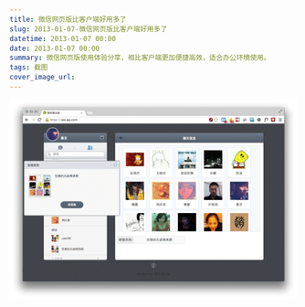 ```yaml
---
title: 微信网页版比客户端好用多了
slug: 2013-01-07-微信网页版比客户端好用多了
datetime: 2013-01-07 00:00
date: 2013-01-07 00:00
summary: 微信网页版使用体验分享，相比客户端更加便捷高效，适合办公环境使用。
tags: 截图
cover_image_url: 
---
```

![37365-e4w4damspxk.png](../assets/2020/09/1199653624.png)